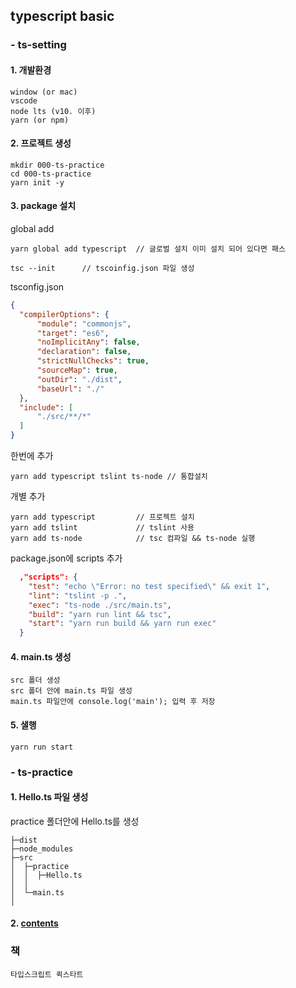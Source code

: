## typescript basic

### - ts-setting
#### 1. 개발환경
```
window (or mac)
vscode
node lts (v10. 이후)
yarn (or npm)
```
#### 2. 프로젝트 생성
``` shell
mkdir 000-ts-practice
cd 000-ts-practice
yarn init -y
```

#### 3. package 설치
global add
``` shell
yarn global add typescript  // 글로벌 설치 이미 설치 되어 있다면 패스
```
``` shell
tsc --init      // tscoinfig.json 파일 생성
```
tsconfig.json
``` json
{
  "compilerOptions": {
      "module": "commonjs",
      "target": "es6",
      "noImplicitAny": false,
      "declaration": false,
      "strictNullChecks": true,
      "sourceMap": true,
      "outDir": "./dist",
      "baseUrl": "./"
  },
  "include": [
      "./src/**/*"
  ]
}
```
한번에 추가
``` shell
yarn add typescript tslint ts-node // 통합설치
```
개별 추가
``` shell
yarn add typescript         // 프로젝트 설치
yarn add tslint             // tslint 사용
yarn add ts-node            // tsc 컴파일 && ts-node 실행
```
package.json에 scripts 추가
``` json
  ,"scripts": {
    "test": "echo \"Error: no test specified\" && exit 1",
    "lint": "tslint -p .",
    "exec": "ts-node ./src/main.ts",
    "build": "yarn run lint && tsc",
    "start": "yarn run build && yarn run exec"
  }

```

#### 4. main.ts 생성
```
src 폴더 생성
src 폴더 안에 main.ts 파일 생성
main.ts 파일안에 console.log('main'); 입력 후 저장
```

#### 5. 샐행
```
yarn run start
```

### - ts-practice
#### 1. Hello.ts 파일 생성
practice 폴더안에 Hello.ts를 생성
```
├─dist
├─node_modules
├─src
│  ├─practice
│  │  ├─Hello.ts
│  │
│  └─main.ts
│
```
#### 2. [contents](Contents.md)

### 책
```
타입스크립트 퀵스타트
```